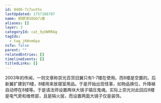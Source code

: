 ```yaml
---
id: 0406-7z7uuthx
lastUpdated: 1757166787
name: 铜锣湾SOGO八楼
aliases: []
layer: 3
categoryId: cat_9yUWRRAg
tagIds:
  - tag_jKWvm6pa
nsfw: false
parent: ""
relatedEntries: []
timelineEvents: []
titledLinks: []
---
```


2003年的传闻，一则文章称崇光百货旧翼只有1-7楼在使用。而8楼是空置的。后新翼扩建到11楼，8楼用来放寝室用品。于是开始出现怪事，如物品换位，升降梯自动停在8楼等。于是请法师设置两块大镜子镇压鬼魂。实际上崇光对此回应8楼是电气房和维修部，且是隔火层，而设置两面大镜子仅是装饰。